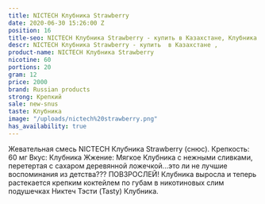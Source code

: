 ```yaml
---
title: NICTECH Клубника Strawberry
date: 2020-06-30 15:26:00 Z
position: 16
title-seo: NICTECH Клубника Strawberry - купить в Казахстане, Клубника с нежными сливками
descr: NICTECH Клубника Strawberry - купить  в Казахстане ,
product-name: NICTECH Клубника Strawberry
nicotine: 60
portions: 20
gram: 12
price: 2000
brand: Russian products
strong: Крепкий
sale: new-snus
taste: Клубника
image: "/uploads/nictech%20strawberry.png"
has_availability: true
---
```


Жевательная смесь NICTECH Клубника Strawberry (снюс).
Крепкость: 60 мг
Вкус: Клубника
Жжение: Мягкое
Клубника с нежными сливками, перетертая с сахаром деревянной ложечкой...это ли не лучшие воспоминания из детства??? ПОВЗРОСЛЕЙ! 
Клубника выросла и теперь растекается крепким коктейлем по губам в никотиновых слим подушечках Никтеч Тэсти (Tasty) Клубника.
